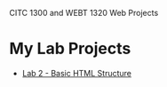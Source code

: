 CITC 1300 and WEBT 1320 Web Projects

<h1>My Lab Projects</h1>
<ul>
<li><a href="Lab2/index.html" target="_blank"> Lab 2 - Basic HTML Structure </a></li>


</ul>
<h1>